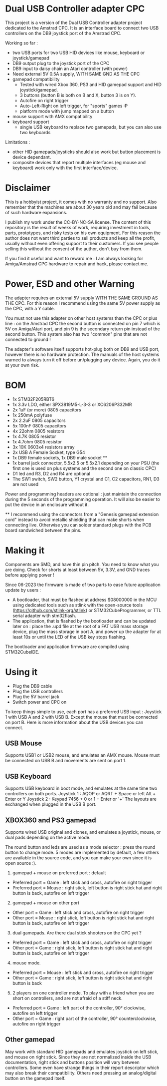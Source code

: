# Dual USB Controller adapter CPC
This project is a version of the Dual USB Controller adapter project dedicated to the Amstrad CPC.
It is an interface board to connect two USB controllers on the DB9 joystick port of the Amstrad CPC.

Working so far :
- two USB ports for two USB HID devices like mouse, keyboard or joystick/gamepad
- DB9 output plug to the joystick port of the CPC
- DB9 input to daisy chain an Atari controller (with power)
- Need external 5V 0.5A supply, WITH SAME GND AS THE CPC
- gamepad compatibility
  - Tested with wired Xbox 360, PS3 and HID gamepad support and HID joystick/gamepad.
  - 3 buttons (button B is both on B and X, button 3 is on Y).
  - Autofire on right trigger
  - Auto-Left-Right on left trigger, for "sports" games :P
  - platform mode with jump mapped on a button
- mouse support with AMX compatibility
- keyboard support
  - single USB keyboard to replace two gamepads, but you can also use two keyboards
  
Limitations :
- other HID gamepads/joysticks should also work but button placement is device dependant.
- composite devices that report multiple interfaces (eg mouse and keyboard) work only with the first interface/device.

# Disclaimer
This is a hobbyist project, it comes with no warranty and no support. Also remember that the machines are about 30 years old and may fail because of such hardware expansions.

I publish my work under the CC-BY-NC-SA license. The content of this repository is the result of weeks of work, requiring investment in tools, parts, prototypes, and risky tests on his own equipment. For this reason the author does not want third parties to sell products and keep all the profit, usually without even offering support to their customers. If you see people selling this without the consent of the author, don't buy from them.

If you find it useful and want to reward me : I am always looking for Amiga/Amstrad CPC hardware to repair and hack, please contact me.

# Power, ESD and other Warning
The adapter requires an external 5V supply WITH THE SAME GROUND AS THE CPC. For this reason I recommend using the same 5V power supply as the CPC, with a Y cable.

You must not use this adapter on other host systems than the CPC or plus line : on the Amstrad CPC the second button is connected on pin 7 which is 5V on Amiga/Atari port, and pin 9 is the secondary return pin instead of the second button. This system also has two "common" pins that are not connected to ground !

The adapter's software itself supports hot-plug both on DB9 and USB port, however there is no hardware protection. The manuals of the host systems warned to always turn it off before un/plugging any device. Again, you do it at your own risk.

# BOM
- 1x STM32F205RBT6
- 1x 3.3v LDO, either SPX3819M5-L-3-3 or XC6206P332MR
- 2x 1uF (or more) 0805 capacitors
- 1x 250mA polyfuse
- 2x 2.2uF 0805 capacitors
- 5x 100nF 0805 capacitors
- 4x 22ohm 0805 resistors
- 1x 4.7K 0805 resistor
- 1x 4.7ohm 0805 resistor
- 3x 10K 0603x4 resistors array
- 2x USB A Female Socket, type G54
- 1x DB9 female sockets, 1x DB9 male socket **
- 1x barrel jack connector, 5.5x2.5 or 5.5x2.1 depending on your PSU (the first one is used on plus systems and the second one on classic CPC)
- D1 led and R3, D2 and R4 are optional
- The SW1 switch, SW2 button, Y1 crystal and C1, C2 capacitors, RN1, D3 are not used

Power and programming headers are optional : just maintain the connection during the 5 seconds of the programming operation. It will also be easier to put the device in an enclosure without it.

** I recommend using the connectors from a "Genesis gamepad extension cord" instead to avoid metallic shielding that can make shorts when connecting live. Otherwise you can solder standard plugs with the PCB board sandwiched between the pins.

# Making it
Components are SMD, and have thin pin pitch. You need to know what you are doing. Check for shorts at least between 5V, 3.3V, and GND traces before applying power !

Since 06-2023 the firmware is made of two parts to ease future application update by users :
- A bootloader, that must be flashed at address $08000000 in the MCU using dedicated tools such as stlink with the open-source tools (https://github.com/stlink-org/stlink) or STM32CubeProgrammer, or TTL serial adapter with stm32flash.
- The application, that is flashed by the bootloader and can be updated later on : place the .upd file at the root of a FAT USB mass storage device, plug the mass storage in port A, and power up the adapter for at least 10s or until the LED of the USB key stops flashing.

The bootloader and application firmware are compiled using STM32CubeIDE.

# Using it
- Plug the DB9 cable
- Plug the USB controllers
- Plug the 5V barrel jack
- Switch power and CPC on

To keep things simple to use, each port has a preferred USB input : Joystick 1 with USB A and 2 with USB B. Except the mouse that must be connected on port B.
Here is more information about the USB devices you can connect.

## USB Mouse
Supports USB1 or USB2 mouse, and emulates an AMX mouse.
Mouse must be connected on USB B and movements are sent on port 1.

## USB Keyboard
Supports USB keyboard in boot mode, and emulates at the same time two controllers on both ports.
Joystick 1 : AQOP or AQRT + Space or left Alt + Enter or Y
Joystick 2 : Keypad 7456 + 0 or 1 + Enter or '+'
The layouts are exchanged when plugged in the USB B port.

## XBOX360 and PS3 gamepad
Supports wired USB original and clones, and emulates a joystick, mouse, or dual pads depending on the active mode.

The round button and leds are used as a mode selector : press the round button to change mode.
5 modes are implemented by default, a few others are available in the source code, and you can make your own since it is open source :).

1. gamepad + mouse on preferred port : default
  * Preferred port = Game : left stick and cross, autofire on right trigger
  * Preferred port = Mouse : right stick, left button is right stick hat and right button is back, autofire on left trigger

2. gamepad + mouse on other port
  * Other port = Game : left stick and cross, autofire on right trigger
  * Other port = Mouse : right stick, left button is right stick hat and right button is back, autofire on left trigger

3. dual gamepads. Are there dual stick shooters on the CPC yet ?
  * Preferred port = Game : left stick and cross, autofire on right trigger
  * Other port = Game : right stick, left button is right stick hat and right button is back, autofire on left trigger

4. mouse mode.
  * Preferred port = Mouse : left stick and cross, autofire on right trigger
  * Other port = Game : right stick, left button is right stick hat and right button is back

5. 2 players on one controller mode. To play with a friend when you are short on controllers, and are not afraid of a stiff neck.
  * Preferred port = Game : left part of the controller, 90° clockwise, autofire on left trigger
  * Other port = Game : right part of the controller, 90° counterclockwise, autofire on right trigger

## Other gamepad
May work with standard HID gamepads and emulates joystick on left stick, and mouse on right stick.
Since they are not normalized inside the USB documentation, right stick and buttons position will vary between controllers. Some even have strange things in their report descriptor which may also break their compatibility. Others need pressing an analog/digital button on the gamepad itself.

